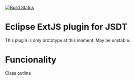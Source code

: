 [![Build Status](https://travis-ci.org/zulus/extjs-eclipse.png)](https://travis-ci.org/zulus/extjs-eclipse)

# Eclipse ExtJS plugin for JSDT
This plugin is only prototype at this moment. May be unstable. 

# Funcionality
Class outline